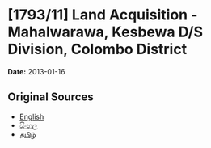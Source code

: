 # [1793/11] Land Acquisition - Mahalwarawa, Kesbewa D/S Division, Colombo District

**Date:** 2013-01-16

## Original Sources

- [English](https://documents.gov.lk/view/extra-gazettes/2013/1/1793-11_E.pdf)
- [සිංහල](https://documents.gov.lk/view/extra-gazettes/2013/1/1793-11_S.pdf)
- [தமிழ்](https://documents.gov.lk/view/extra-gazettes/2013/1/1793-11_T.pdf)

